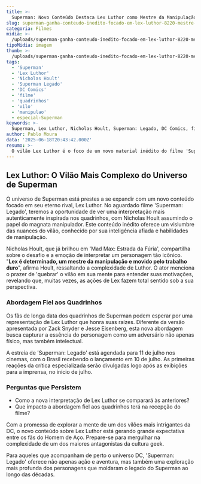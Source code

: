 ```yaml
---
title: >-
  Superman: Novo Conteúdo Destaca Lex Luthor como Mestre da Manipulação
slug: superman-ganha-conteudo-inedito-focado-em-lex-luthor-8220-mestre-em-manipulacao-8221
categoria: Filmes
midia: >-
  /uploads/superman-ganha-conteudo-inedito-focado-em-lex-luthor-8220-mestre-em-manipulacao-8221-thumb.jpg
tipoMidia: imagem
thumb: >-
  /uploads/superman-ganha-conteudo-inedito-focado-em-lex-luthor-8220-mestre-em-manipulacao-8221-thumb.jpg
tags:
  - 'Superman'
  - 'Lex Luthor'
  - 'Nicholas Hoult'
  - 'Superman Legado'
  - 'DC Comics'
  - 'filme'
  - 'quadrinhos'
  - 'vilo'
  - 'manipulao'
  - especial-Superman
keywords: >-
  Superman, Lex Luthor, Nicholas Hoult, Superman: Legado, DC Comics, filme, quadrinhos, vilão, manipulação
author: Pablo Moura
data: '2025-06-18T20:43:42.000Z'
resumo: >-
  O vilão Lex Luthor é o foco de um novo material inédito do filme 'Superman: Legado', prometendo uma interpretação mais fiel aos quadrinhos. Nicholas Hoult comenta sobre a complexidade e perspicácia do personagem.
---
```


## Lex Luthor: O Vilão Mais Complexo do Universo de Superman

O universo de Superman está prestes a se expandir com um novo conteúdo focado em seu eterno rival, Lex Luthor. No aguardado filme 'Superman: Legado', teremos a oportunidade de ver uma interpretação mais autenticamente inspirada nos quadrinhos, com Nicholas Hoult assumindo o papel do magnata manipulador. Este conteúdo inédito oferece um vislumbre das nuances do vilão, conhecido por sua inteligência afiada e habilidades de manipulação.

Nicholas Hoult, que já brilhou em 'Mad Max: Estrada da Fúria', compartilha sobre o desafio e a emoção de interpretar um personagem tão icônico. "**Lex é determinado, um mestre da manipulação e movido pelo trabalho duro**", afirma Hoult, ressaltando a complexidade de Luthor. O ator menciona o prazer de 'quebrar' o vilão em sua mente para entender suas motivações, revelando que, muitas vezes, as ações de Lex fazem total sentido sob a sua perspectiva.

### Abordagem Fiel aos Quadrinhos

Os fãs de longa data dos quadrinhos de Superman podem esperar por uma representação de Lex Luthor que honra suas raízes. Diferente da versão apresentada por Zack Snyder e Jesse Eisenberg, esta nova abordagem busca capturar a essência do personagem como um adversário não apenas físico, mas também intelectual.

A estreia de 'Superman: Legado' está agendada para 11 de julho nos cinemas, com o Brasil recebendo o lançamento em 10 de julho. As primeiras reações da crítica especializada serão divulgadas logo após as exibições para a imprensa, no início de julho.

### Perguntas que Persistem

- Como a nova interpretação de Lex Luthor se comparará às anteriores?
- Que impacto a abordagem fiel aos quadrinhos terá na recepção do filme?

Com a promessa de explorar a mente de um dos vilões mais intrigantes da DC, o novo conteúdo sobre Lex Luthor está gerando grande expectativa entre os fãs do Homem de Aço. Prepare-se para mergulhar na complexidade de um dos maiores antagonistas da cultura geek.

Para aqueles que acompanham de perto o universo DC, 'Superman: Legado' oferece não apenas ação e aventura, mas também uma exploração mais profunda dos personagens que moldaram o legado do Superman ao longo das décadas.